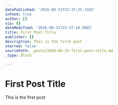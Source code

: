 ```yaml
---
datePublished: '2016-08-31T23:37:25.318Z'
inFeed: true
author: []
via: {}
dateModified: '2016-08-31T23:37:10.908Z'
title: First Post Title
publisher: {}
description: This is the first post
starred: false
sourcePath: _posts/2016-08-31-first-post-title.md
_type: Blurb

---
```

# First Post Title

This is the first post